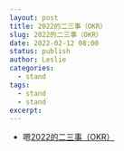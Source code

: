 ```yaml
---
layout: post
title: 2022的二三事（OKR）
slug: 2022的二三事（OKR）
date: 2022-02-12 08:00
status: publish
author: Leslie
categories: 
  - stand 
tags:
  - stand 
  - stand 
excerpt: 
---
```


- 嗯[2022的二三事（OKR）](https://github.com/lesnolie/Marverick/issues/2)

